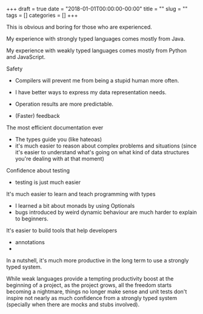 +++ 
draft = true
date = "2018-01-01T00:00:00-00:00"
title = ""
slug = "" 
tags = []
categories = []
+++

This is obvious and boring for those who are experienced.

My experience with strongly typed languages comes mostly from Java. 

My experience with weakly typed languages comes mostly from Python and JavaScript.

Safety
  - Compilers will prevent me from being a stupid human more often. 

  - I have better ways to express my data representation needs.

  - Operation results are more predictable.

  - (Faster) feedback

The most efficient documentation ever
  - The types guide you (like hateoas)
  - it's much easier to reason about complex problems and situations (since it's easier to understand what's going on what kind of data
    structures you're dealing with at that moment)

Confidence about testing
  - testing is just much easier

It's much easier to learn and teach programming with types

  - I learned a bit about monads by using Optionals
  - bugs introduced by weird dynamic behaviour are much harder to explain to beginners.

It's easier to build tools that help developers
  - annotations 
  - 

In a nutshell, it's much more productive in the long term to use a strongly typed system. 

While weak languages provide a tempting productivity boost at the beginning of a project, as the project grows, all the freedom starts
becoming a nightmare, things no longer make sense and unit tests don't inspire not nearly as much confidence from a strongly typed system
(specially when there are mocks and stubs involved).

